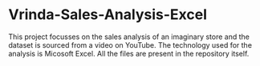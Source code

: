 # Vrinda-Sales-Analysis-Excel

This project focusses on the sales analysis of an imaginary store and the dataset is sourced from a video on YouTube. The technology used for the analysis is Micosoft Excel. All the files are present in the repository itself.



